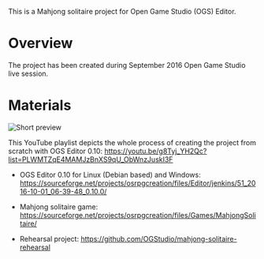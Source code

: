 
This is a Mahjong solitaire project for Open Game Studio (OGS) Editor.

Overview
========

The project has been created during September 2016 Open Game Studio live session.

Materials
========

![Short preview](img/ls.gif)

This YouTube playlist depicts the whole process of creating the project from
scratch with OGS Editor 0.10: https://youtu.be/g8Tyj_YH2Qc?list=PLWMTZqE4MAMJzBnXS9qU_ObWnzJuskI3F

- OGS Editor 0.10 for Linux (Debian based) and Windows:
  https://sourceforge.net/projects/osrpgcreation/files/Editor/jenkins/51_2016-10-01_06-39-48_0.10.0/

- Mahjong solitaire game:
  https://sourceforge.net/projects/osrpgcreation/files/Games/MahjongSolitaire/

- Rehearsal project: https://github.com/OGStudio/mahjong-solitaire-rehearsal
